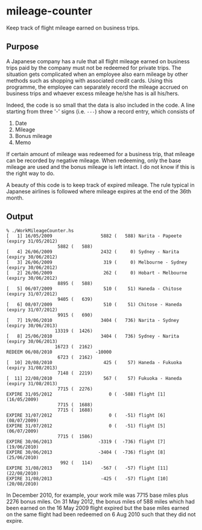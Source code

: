 # mileage-counter
Keep track of flight mileage earned on business trips.

## Purpose
A Japanese company has a rule that all flight mileage earned on business trips paid by the company must not be redeemed for private trips.
The situation gets complicated when an employee also earn mileage by other methods such as shopping with associated credit cards.
Using this programme,
the employee can separately record the mileage accrued on business trips and whaever excess mileage he/she has is all his/hers.

Indeed, the code is so small that the data is also included in the code. A line starting from three '-' signs (i.e. `---`) show a record entry, which consists of

1. Date
2. Mileage
3. Bonus mileage
4. Memo

If certain amount of mileage was redeemed for a business trip, that mileage can be recorded by negative mileage. When redeeming, only the base mileage are used and the bonus mileage is left intact. I do not know if this is the right way to do.

A beauty of this code is to keep track of expired mileage. The rule typical in Japanese airlines is followed where mileage expires at the end of the 36th month.

## Output

	% ./WorkMileageCounter.hs
	[   1] 16/05/2009                  5882 (   588) Narita - Papeete (expiry 31/05/2012)
	                   5882 (   588)
	[   4] 26/06/2009                  2432 (     0) Sydney - Narita (expiry 30/06/2012)
	[   3] 26/06/2009                   319 (     0) Melbourne - Sydney (expiry 30/06/2012)
	[   2] 26/06/2009                   262 (     0) Hobart - Melbourne (expiry 30/06/2012)
	                   8895 (   588)
	[   5] 06/07/2009                   510 (    51) Haneda - Chitose (expiry 31/07/2012)
	                   9405 (   639)
	[   6] 08/07/2009                   510 (    51) Chitose - Haneda (expiry 31/07/2012)
	                   9915 (   690)
	[   7] 19/06/2010                  3404 (   736) Narita - Sydney (expiry 30/06/2013)
	                  13319 (  1426)
	[   8] 25/06/2010                  3404 (   736) Sydney - Narita (expiry 30/06/2013)
	                  16723 (  2162)
	REDEEM 06/08/2010                -10000
	                   6723 (  2162)
	[  10] 20/08/2010                   425 (    57) Haneda - Fukuoka (expiry 31/08/2013)
	                   7148 (  2219)
	[  11] 22/08/2010                   567 (    57) Fukuoka - Haneda (expiry 31/08/2013)
	                   7715 (  2276)
	EXPIRE 31/05/2012                     0 (  -588) flight [1] (16/05/2009)
	                   7715 (  1688)
	                   7715 (  1688)
	EXPIRE 31/07/2012                     0 (   -51) flight [6] (08/07/2009)
	EXPIRE 31/07/2012                     0 (   -51) flight [5] (06/07/2009)
	                   7715 (  1586)
	EXPIRE 30/06/2013                 -3319 (  -736) flight [7] (19/06/2010)
	EXPIRE 30/06/2013                 -3404 (  -736) flight [8] (25/06/2010)
	                    992 (   114)
	EXPIRE 31/08/2013                  -567 (   -57) flight [11] (22/08/2010)
	EXPIRE 31/08/2013                  -425 (   -57) flight [10] (20/08/2010)

In December 2010, for example, your work mile was 7715 base miles
plus 2276 bonus miles. On 31 May 2012, the bonus miles of 588 miles which had been
earned on the 16 May 2009 flight expired but the base miles earned on the same flight
had been redeemed on 6 Aug 2010 such that they did not expire.
